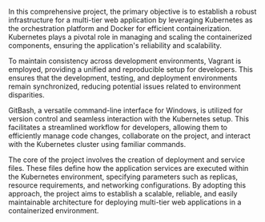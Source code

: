 In this comprehensive project, the primary objective is to establish a robust infrastructure for a multi-tier web application by leveraging Kubernetes as the orchestration platform and Docker for efficient containerization. Kubernetes plays a pivotal role in managing and scaling the containerized components, ensuring the application's reliability and scalability.

To maintain consistency across development environments, Vagrant is employed, providing a unified and reproducible setup for developers. This ensures that the development, testing, and deployment environments remain synchronized, reducing potential issues related to environment disparities.

GitBash, a versatile command-line interface for Windows, is utilized for version control and seamless interaction with the Kubernetes setup. This facilitates a streamlined workflow for developers, allowing them to efficiently manage code changes, collaborate on the project, and interact with the Kubernetes cluster using familiar commands.

The core of the project involves the creation of deployment and service files. These files define how the application services are executed within the Kubernetes environment, specifying parameters such as replicas, resource requirements, and networking configurations. By adopting this approach, the project aims to establish a scalable, reliable, and easily maintainable architecture for deploying multi-tier web applications in a containerized environment.
